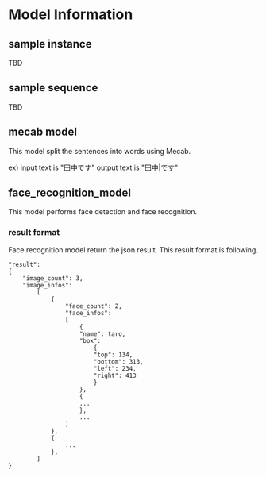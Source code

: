 # Model Information

## sample instance

TBD

## sample sequence

TBD

## mecab model

This model split the sentences into words using Mecab.

ex)
    input text is "田中です"
    output text is "田中|です"

## face_recognition_model

This model performs face detection and face recognition.

### result format

Face recognition model return the json result.
This result format is following.

```
"result":
{
    "image_count": 3,
    "image_infos":
        [
            {
                "face_count": 2,
                "face_infos":
                [
                    {
                    "name": taro,
                    "box": 
                        {
                        "top": 134,
                        "bottom": 313,
                        "left": 234,
                        "right": 413
                        }
                    },
                    {
                    ...
                    },
                    ...
                ]
            },
            {
                ...
            },
        ]
}
```
